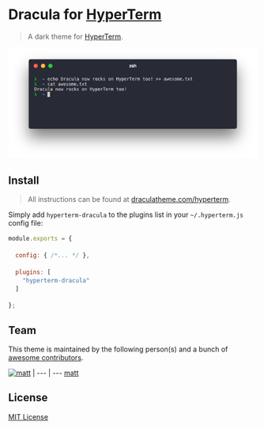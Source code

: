 # Dracula for [HyperTerm](https://hyperterm.org)

> A dark theme for [HyperTerm](https://hyperterm.org).

![Screenshot](screenshot.png)

## Install

> All instructions can be found at [draculatheme.com/hyperterm](https://draculatheme.com/hyperterm).

Simply add `hyperterm-dracula` to the plugins list in your `~/.hyperterm.js` config file:

```js
module.exports = {

  config: { /*... */ },

  plugins: [
    "hyperterm-dracula"
  ]

};
```

## Team

This theme is maintained by the following person(s) and a bunch of [awesome contributors](https://github.com/dracula/hyperterm/graphs/contributors).

[![matt](https://avatars0.githubusercontent.com/u/2644563?s=70)](https://github.com/ythecombinator) |
--- | ---
[matt](https://github.com/ythecombinator)

## License

[MIT License](./LICENSE.md)
